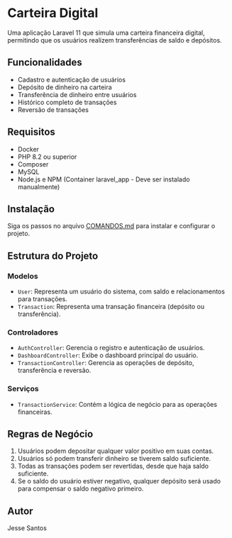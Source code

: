 # Carteira Digital

Uma aplicação Laravel 11 que simula uma carteira financeira digital, permitindo que os usuários realizem transferências de saldo e depósitos.

## Funcionalidades

- Cadastro e autenticação de usuários
- Depósito de dinheiro na carteira
- Transferência de dinheiro entre usuários
- Histórico completo de transações
- Reversão de transações

## Requisitos

- Docker
- PHP 8.2 ou superior
- Composer
- MySQL
- Node.js e NPM (Container laravel_app - Deve ser instalado manualmente)

## Instalação

Siga os passos no arquivo [COMANDOS.md](COMANDOS.md) para instalar e configurar o projeto.

## Estrutura do Projeto

### Modelos

- `User`: Representa um usuário do sistema, com saldo e relacionamentos para transações.
- `Transaction`: Representa uma transação financeira (depósito ou transferência).

### Controladores

- `AuthController`: Gerencia o registro e autenticação de usuários.
- `DashboardController`: Exibe o dashboard principal do usuário.
- `TransactionController`: Gerencia as operações de depósito, transferência e reversão.

### Serviços

- `TransactionService`: Contém a lógica de negócio para as operações financeiras.

## Regras de Negócio

1. Usuários podem depositar qualquer valor positivo em suas contas.
2. Usuários só podem transferir dinheiro se tiverem saldo suficiente.
3. Todas as transações podem ser revertidas, desde que haja saldo suficiente.
4. Se o saldo do usuário estiver negativo, qualquer depósito será usado para compensar o saldo negativo primeiro.

## Autor

Jesse Santos
